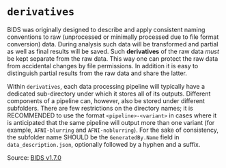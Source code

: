 # `derivatives`
BIDS was originally designed to describe and apply consistent naming conventions to raw (unprocessed or minimally processed due to file format conversion) data. During analysis such data will be transformed and partial as well as final results will be saved. Such **derivatives** of the raw data *must* be kept separate from the raw data. This way one can protect the raw data from accidental changes by file permissions. In addition it is easy to distinguish partial results from the raw data and share the latter.

Within `derivatives`, each data processing pipeline will typically have a dedicated sub-directory under which it stores all of its outputs. Different components of a pipeline can, however, also be stored under different subfolders. There are few restrictions on the directory names; it is RECOMMENDED to use the format ``<pipeline>-<variant>`` in cases where it is anticipated that the same pipeline will output more than one variant (for example, `AFNI-blurring` and `AFNI-noblurring`). For the sake of consistency, the subfolder name SHOULD be the `GeneratedBy.Name` field in `data_description.json`, optionally followed by a hyphen and a suffix.

Source: [BIDS v1.7.0](https://bids-specification.readthedocs.io/en/stable/02-common-principles.html#source-vs-raw-vs-derived-data)
